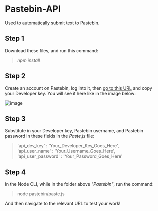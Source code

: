 # Pastebin-API
Used to automatically submit text to Pastebin.

## Step 1
Download these files, and run this command:
> *npm install*

## Step 2
Create an account on Pastebin, log into it, then [go to this URL](https://pastebin.com/doc_api) and copy your Developer key. You will see it here like in the image below:  

![image](https://user-images.githubusercontent.com/11321449/133197408-50fb9e7f-3f8c-48aa-847f-104eafc03436.png)

## Step 3
Substitute in your Developer key, Pastebin username, and Pastebin password in these fields in the *Paste.js* file:
> 'api_dev_key' : 'Your_Developer_Key_Goes_Here',  
>'api_user_name' : 'Your_Username_Goes_Here',  
>'api_user_password' : 'Your_Password_Goes_Here'

## Step 4
In the Node CLI, while in the folder above *"Pastebin"*, run the command:
> node pastebin/paste.js

And then navigate to the relevant URL to test your work!
